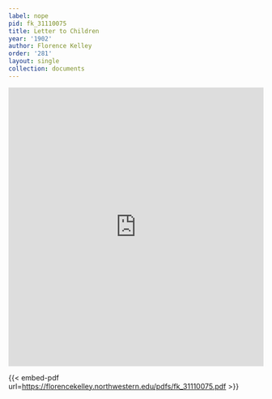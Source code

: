 ```yaml
---
label: nope
pid: fk_31110075
title: Letter to Children
year: '1902'
author: Florence Kelley
order: '281'
layout: single
collection: documents
---
```

<iframe src="https://northwestern.app.box.com/embed/s/3ft9ma0qag3fkydru74rs86duf2rrfmu?sortColumn=date&view=list" width="100%" height="550" frameborder="0" allowfullscreen webkitallowfullscreen msallowfullscreen></iframe>


{{< embed-pdf url=https://florencekelley.northwestern.edu/pdfs/fk_31110075.pdf >}}